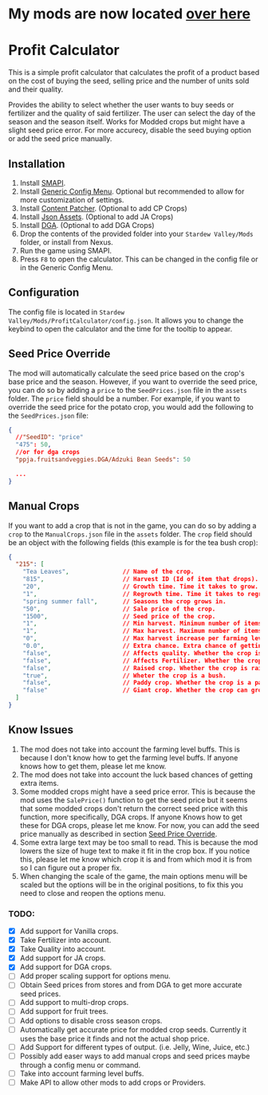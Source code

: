 # My mods are now located [over here](https://github.com/6135/StardewValleyMods)

# Profit Calculator

This is a simple profit calculator that calculates the profit of a product based on the cost of buying the seed, selling price and the number of units sold and their quality.

Provides the ability to select whether the user wants to buy seeds or fertilizer and the quality of said fertilizer. The user can select the day of the season and the season itself. Works for Modded crops but might have a slight seed price error. For more accurecy, disable the seed buying option or add the seed price manually.

## Installation

1. Install [SMAPI](https://smapi.io/).
2. Install [Generic Config Menu](https://www.nexusmods.com/stardewvalley/mods/5098). Optional but recommended to allow for more customization of settings.
2. Install [Content Patcher](https://www.nexusmods.com/stardewvalley/mods/1915). (Optional to add CP Crops)
3. Install [Json Assets](https://www.nexusmods.com/stardewvalley/mods/1720). (Optional to add JA Crops)
4. Install [DGA](https://www.nexusmods.com/stardewvalley/mods/9365). (Optional to add DGA Crops)		
5. Drop the contents of the provided folder into your `Stardew Valley/Mods` folder, or install from Nexus.
6. Run the game using SMAPI.
7. Press `F8` to open the calculator. This can be changed in the config file or in the Generic Config Menu.

## Configuration

The config file is located in `Stardew Valley/Mods/ProfitCalculator/config.json`. It allows you to change the keybind to open the calculator and the time for the tooltip to appear.

## Seed Price Override

The mod will automatically calculate the seed price based on the crop's base price and the season. However, if you want to override the seed price, you can do so by adding a `price` to the `SeedPrices.json` file in the `assets` folder. The `price` field should be a number. For example, if you want to override the seed price for the potato crop, you would add the following to the `SeedPrices.json` file:

```json
{
  //"SeedID": "price"
  "475": 50,
  //or for dga crops
  "ppja.fruitsandveggies.DGA/Adzuki Bean Seeds": 50

  ...
}
```

## Manual Crops 

If you want to add a crop that is not in the game, you can do so by adding a `crop` to the `ManualCrops.json` file in the `assets` folder. The `crop` field should be an object with the following fields (this example is for the tea bush crop):

```json
{
  "215": [
    "Tea Leaves",               // Name of the crop.
    "815",                      // Harvest ID (Id of item that drops).
    "20",                       // Growth time. Time it takes to grow.
    "1",                        // Regrowth time. Time it takes to regrow.
    "spring summer fall",       // Seasons the crop grows in.
    "50",                       // Sale price of the crop.
    "1500",                     // Seed price of the crop.
    "1",                        // Min harvest. Minimum number of items that drop.
    "1",                        // Max harvest. Maximum number of items that drop.
    "0",                        // Max harvest increase per farming level. The Number of items that the maximum limit increases by per farming level.
    "0.0",                      // Extra chance. Extra chance of getting an extra item.
    "false",                    // Affects quality. Whether the crop is affected by the quality (gold, Silver, Iridium).
    "false",                    // Affects Fertilizer. Whether the crop is affected by fertilizer.
    "false",                    // Raised crop. Whether the crop is raised (trelis).
    "true",                     // Wheter the crop is a bush.
    "false",                    // Paddy crop. Whether the crop is a paddy crop. (grows in water like rice)
    "false"                     // Giant crop. Whether the crop can grow into a giant crop.
  ]
}
```

## Know Issues

1. The mod does not take into account the farming level buffs. This is because I don't know how to get the farming level buffs. If anyone knows how to get them, please let me know.
2. The mod does not take into account the luck based chances of getting extra items.
3. Some modded crops might have a seed price error. This is because the mod uses the `SalePrice()` function to get the seed price but it seems that some modded crops don't return the correct seed price with this function, more specifically, DGA crops. If anyone Knows how to get these for DGA crops, please let me know. For now, you can add the seed price manually as described in section [Seed Price Override](#seed-price-override).
4. Some extra large text may be too small to read. This is because the mod lowers the size of huge text to make it fit in the crop box. If you notice this, please let me know which crop it is and from which mod it is from so I can figure out a proper fix.
5. When changing the scale of the game, the main options menu will be scaled but the options will be in the original positions, to fix this you need to close and reopen the options menu. 

### TODO:

- [X] Add support for Vanilla crops.
- [X] Take Fertilizer into account.
- [X] Take Quality into account.
- [X] Add support for JA crops.
- [X] Add support for DGA crops.
- [ ] Add proper scaling support for options menu.
- [ ] Obtain Seed prices from stores and from DGA to get more accurate seed prices.
- [ ] Add support to multi-drop crops.
- [ ] Add support for fruit trees.
- [ ] Add options to disable cross season crops.
- [ ] Automatically get accurate price for modded crop seeds. Currently it uses the base price it finds and not the actual shop price.
- [ ] Add Support for different types of output. (i.e. Jelly, Wine, Juice, etc.)
- [ ] Possibly add easer ways to add manual crops and seed prices maybe through a config menu or command.
- [ ] Take into account farming level buffs.
- [ ] Make API to allow other mods to add crops or Providers.

